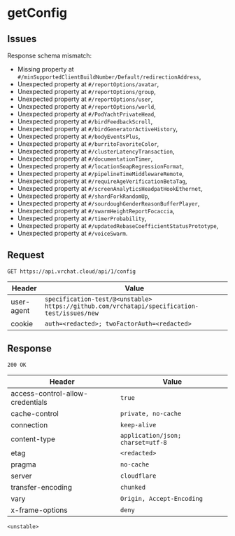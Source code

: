 # getConfig

## Issues
Response schema mismatch:
* Missing property at ``#/minSupportedClientBuildNumber/Default/redirectionAddress``,
* Unexpected property at ``#/reportOptions/avatar``,
* Unexpected property at ``#/reportOptions/group``,
* Unexpected property at ``#/reportOptions/user``,
* Unexpected property at ``#/reportOptions/world``,
* Unexpected property at ``#/PodYachtPrivateHead``,
* Unexpected property at ``#/birdFeedbackScroll``,
* Unexpected property at ``#/birdGeneratorActiveHistory``,
* Unexpected property at ``#/bodyEventsPlus``,
* Unexpected property at ``#/burritoFavoriteColor``,
* Unexpected property at ``#/clusterLatencyTransaction``,
* Unexpected property at ``#/documentationTimer``,
* Unexpected property at ``#/locationSoapRegressionFormat``,
* Unexpected property at ``#/pipelineTimeMiddlewareRemote``,
* Unexpected property at ``#/requireAgeVerificationBetaTag``,
* Unexpected property at ``#/screenAnalyticsHeadpatHookEthernet``,
* Unexpected property at ``#/shardForkRandomUp``,
* Unexpected property at ``#/sourdoughGenderReasonBufferPlayer``,
* Unexpected property at ``#/swarmHeightReportFocaccia``,
* Unexpected property at ``#/timerProbability``,
* Unexpected property at ``#/updatedRebaseCoefficientStatusPrototype``,
* Unexpected property at ``#/voiceSwarm``.
## Request
`GET https://api.vrchat.cloud/api/1/config`

| Header | Value |
| ------ | ----- |
| user-agent | `specification-test/@<unstable> https://github.com/vrchatapi/specification-test/issues/new` |
| cookie | `auth=<redacted>; twoFactorAuth=<redacted>` |


## Response
`200 OK`

| Header | Value |
| ------ | ----- |
| access-control-allow-credentials | `true` |
| cache-control | `private, no-cache` |
| connection | `keep-alive` |
| content-type | `application/json; charset=utf-8` |
| etag | `<redacted>` |
| pragma | `no-cache` |
| server | `cloudflare` |
| transfer-encoding | `chunked` |
| vary | `Origin, Accept-Encoding` |
| x-frame-options | `deny` |

```jsonc
<unstable>
```
